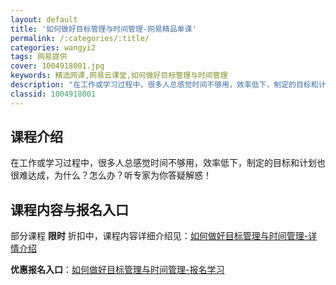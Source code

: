 ```yaml
---
layout: default
title: '如何做好目标管理与时间管理-网易精品单课'
permalink: /:categories/:title/
categories: wangyi2
tags: 网易提供
cover: 1004918001.jpg
keywords: 精选网课,网易云课堂,如何做好目标管理与时间管理
description: "在工作或学习过程中，很多人总感觉时间不够用，效率低下，制定的目标和计划也很难达成，为什么？怎么办？听专家为你答疑解惑！如何做好目标管理与时间管理"
classid: 1004918001
---
```


## 课程介绍

在工作或学习过程中，很多人总感觉时间不够用，效率低下，制定的目标和计划也很难达成，为什么？怎么办？听专家为你答疑解惑！

## 课程内容与报名入口

部分课程 **限时** 折扣中，课程内容详细介绍见：[如何做好目标管理与时间管理-详情介绍](https://study.163.com/course/introduction/1004918001.htm?share=1&shareId=1025206652&utm_campaign=share&utm_medium=iphoneShare&utm_source=&utm_u=1025206652)

**优惠报名入口**：[如何做好目标管理与时间管理-报名学习](https://study.163.com/course/introduction/1004918001.htm?share=1&shareId=1025206652&utm_campaign=share&utm_medium=iphoneShare&utm_source=&utm_u=1025206652)


